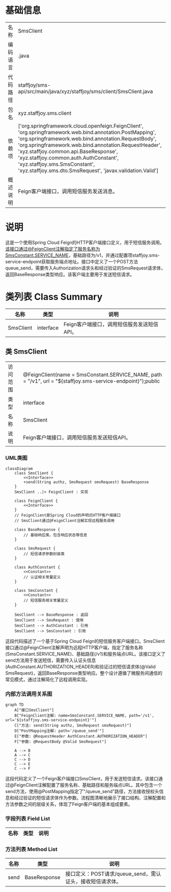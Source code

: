 # 基础信息

|      |      |
|------|------|
| 名称 | SmsClient |
| 编码语言 | .java |
| 代码路径 | staffjoy/sms-api/src/main/java/xyz/staffjoy/sms/client/SmsClient.java |
| 包名 | xyz.staffjoy.sms.client |
| 依赖项 | ['org.springframework.cloud.openfeign.FeignClient', 'org.springframework.web.bind.annotation.PostMapping', 'org.springframework.web.bind.annotation.RequestBody', 'org.springframework.web.bind.annotation.RequestHeader', 'xyz.staffjoy.common.api.BaseResponse', 'xyz.staffjoy.common.auth.AuthConstant', 'xyz.staffjoy.sms.SmsConstant', 'xyz.staffjoy.sms.dto.SmsRequest', 'javax.validation.Valid'] |
| 概述说明 | Feign客户端接口，调用短信服务发送消息。 |

# 说明

这是一个使用Spring Cloud Feign的HTTP客户端接口定义，用于短信服务调用。该接口通过@FeignClient注解指定了服务名称为SmsConstant.SERVICE_NAME，基础路径为/v1，并通过配置项staffjoy.sms-service-endpoint获取服务端点地址。接口中定义了一个POST方法queue_send，需要传入Authorization请求头和经过验证的SmsRequest请求体，返回BaseResponse类型响应。该客户端主要用于发送短信请求。

# 类列表 Class Summary

| 名称   | 类型  | 说明 |
|-------|------|-------------|
| SmsClient | interface | Feign客户端接口，调用短信服务发送短信API。 |



## 类 SmsClient

|      |      |
|------|------|
| 访问范围 | @FeignClient(name = SmsConstant.SERVICE_NAME, path = "/v1", url = "${staffjoy.sms-service-endpoint}");public |
| 类型 | interface |
| 名称 | SmsClient |
| 说明 | Feign客户端接口，调用短信服务发送短信API。 |


### UML类图

```mermaid
classDiagram
    class SmsClient {
        <<Interface>>
        +send(String authz, SmsRequest smsRequest) BaseResponse
    }
    SmsClient ..|> FeignClient : 实现

    class FeignClient {
        <<Interface>>
    }
    // FeignClient是Spring Cloud的声明式HTTP客户端接口
    // SmsClient通过@FeignClient注解实现远程服务调用

    class BaseResponse {
        // 基础响应类，包含响应状态等信息
    }

    class SmsRequest {
        // 短信请求参数封装类
    }

    class AuthConstant {
        <<Constant>>
        // 认证相关常量定义
    }

    class SmsConstant {
        <<Constant>>
        // 短信服务相关常量定义
    }

    SmsClient --> BaseResponse : 返回
    SmsClient --> SmsRequest : 使用
    SmsClient --> AuthConstant : 引用
    SmsClient --> SmsConstant : 引用
```

这段代码描述了一个基于Spring Cloud Feign的短信服务客户端接口。SmsClient接口通过@FeignClient注解声明为远程HTTP客户端，指定了服务名称(SmsConstant.SERVICE_NAME)、基础路径(/v1)和服务端点URL。该接口定义了send方法用于发送短信，需要传入认证头信息(AuthConstant.AUTHORIZATION_HEADER)和验证过的短信请求体(@Valid SmsRequest)，返回BaseResponse类型响应。整个设计遵循了微服务间通信的常见模式，通过注解简化了远程调用实现。


### 内部方法调用关系图

```mermaid
graph TD
    A["接口SmsClient"]
    B["FeignClient注解: name=SmsConstant.SERVICE_NAME, path='/v1', url='${staffjoy.sms-service-endpoint}'"]
    C["方法: send(String authz, SmsRequest smsRequest)"]
    D["PostMapping注解: path='/queue_send'"]
    E["参数: @RequestHeader AuthConstant.AUTHORIZATION_HEADER"]
    F["参数: @RequestBody @Valid SmsRequest"]

    A --> B
    A --> C
    C --> D
    C --> E
    C --> F
```

这段代码定义了一个Feign客户端接口SmsClient，用于发送短信请求。该接口通过@FeignClient注解配置了服务名称、基础路径和服务端点URL。其中包含一个send方法，使用@PostMapping指定了"/queue_send"路径，方法接收授权头信息和经过验证的短信请求体作为参数。流程图清晰地展示了接口结构、注解配置和方法参数之间的层级关系，体现了Feign客户端的基本组成要素。

### 字段列表 Field List

| 名称  | 类型  | 说明 |
|-------|-------|------|

### 方法列表 Method List

| 名称  | 类型  | 说明 |
|-------|-------|------|
| send | BaseResponse | 接口定义：POST请求/queue_send，需认证头，接收短信请求体。 |




